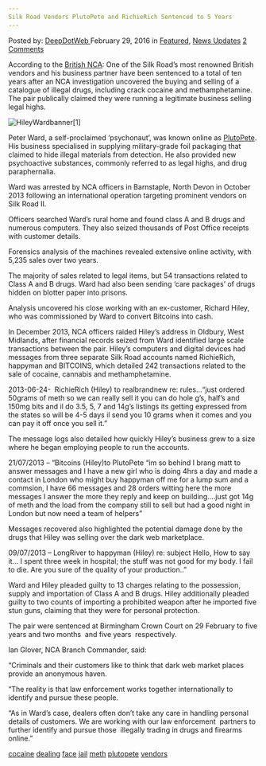 ```yaml
---
Silk Road Vendors PlutoPete and RichieRich Sentenced to 5 Years
---
```

<article class="post-listing post-13352 post type-post status-publish format-standard has-post-thumbnail hentry  tag-cocaine tag-dealing tag-face tag-meth tag-plutopete tag-vendors">
    <div class="post-inner">
        <span>Posted by: <a href="https://www.deepdotweb.com/author/admin/" title="">DeepDotWeb </a></span>
    <span>February 29, 2016</span>
    <span>in <a href="https://www.deepdotweb.com/category/deepdot-news/" rel="category tag">Featured</a>, <a href="https://www.deepdotweb.com/category/news-updates/" rel="category tag">News Updates</a></span>
    <span><a href="https://www.deepdotweb.com/2016/02/29/silk-road-vendors-plutopete-and-richierich-sentenced-to-5-years/#comments">2 Comments</a></span>
    </p>
    <div class="clear"></div>
    <div class="entry">
    <p class="p1">According to the <a href="http://www.nationalcrimeagency.gov.uk/news/821-legal-highs-silk-road-vendors-face-jail-for-meth-and-cocaine-dealing">British NCA</a>: One of the Silk Road’s most renowned British vendors and his business partner have been sentenced to a total of ten years after an NCA investigation uncovered the buying and selling of a catalogue of illegal drugs, including crack cocaine and methamphetamine. The pair publically claimed they were running a legitimate business selling legal highs.</p>
    <p class="p1"><img class="aligncenter size-full wp-image-13353" src="/imgs/2016/02/HileyWardbanner1.jpg" alt="HileyWardbanner[1]" width="960" height="318" srcset="/imgs/2016/02/HileyWardbanner1.jpg 960w, /imgs/2016/02/HileyWardbanner1-300x99.jpg 300w" sizes="(max-width: 960px) 100vw, 960px" /></p>
    <p class="p1">Peter Ward, a self-proclaimed ‘psychonaut’, was known online as <a href="https://www.deepdotweb.com/2015/02/18/5-people-charged-uk-deep-web-crimes/">PlutoPete</a>. His business specialised in supplying military-grade foil packaging that claimed to hide illegal materials from detection. He also provided new psychoactive substances, commonly referred to as legal highs, and drug paraphernalia.</p>
    <p class="p1">Ward was arrested by NCA officers in Barnstaple, North Devon in October 2013 following an international operation targeting prominent vendors on Silk Road II.</p>
    <p class="p1">Officers searched Ward’s rural home and found class A and B drugs and numerous computers. They also seized thousands of Post Office receipts with customer details.</p>
    <p class="p1">Forensics analysis of the machines revealed extensive online activity, with 5,235 sales over two years.</p>
    <p class="p1">The majority of sales related to legal items, but 54 transactions related to Class A and B drugs. Ward had also been sending ‘care packages’ of drugs hidden on blotter paper into prisons.</p>
    <p class="p1">Analysis uncovered his close working with an ex-customer, Richard Hiley, who was commissioned by Ward to convert Bitcoins into cash.</p>
    <p class="p1">In December 2013, NCA officers raided Hiley’s address in Oldbury, West Midlands, after financial records seized from Ward identified large scale transactions between the pair. Hiley’s computers and digital devices had messages from three separate Silk Road accounts named RichieRich, happyman and BITCOINS, which detailed 242 transactions related to the sale of cocaine, cannabis and methamphetamine.</p>
    <p class="p1">2013-06-24-  RichieRich (Hiley) to realbrandnew re: rules…“just ordered 50grams of meth so we can really sell it you can do hole g&#8217;s, half&#8217;s and 150mg bits and il do 3.5, 5, 7 and 14g&#8217;s listings its getting expressed from the states so will be 4-5 days il send you 10 grams when it comes and you can pay it off once you sell it.”</p>
    <p class="p1">The message logs also detailed how quickly Hiley’s business grew to a size where he began employing people to run the accounts.</p>
    <p class="p1">21/07/2013 &#8211; “Bitcoins (Hiley)to PlutoPete “im so behind I brang matt to answer messages and I have a new girl who is doing 4hrs a day and made a contact in London who might buy happyman off me for a lump sum and a commsion, I have 66 messages and 28 orders witting here the more messages I answer the more they reply and keep on building….just got 14g of meth and the load from the company still to sell but had a good night in London but now need a team of helpers”</p>
    <p class="p1">Messages recovered also highlighted the potential damage done by the drugs that Hiley was selling over the dark web marketplace.</p>
    <p class="p1">09/07/2013 &#8211; LongRiver to happyman (Hiley) re: subject Hello, How to say it&#8230; I spent three week in hospital; the stuff was not good for my body. I fail to die. Are you sure of the quality of your production..”</p>
    <p class="p1">Ward and Hiley pleaded guilty to 13 charges relating to the possession, supply and importation of Class A and B drugs. Hiley additionally pleaded guilty to two counts of importing a prohibited weapon after he imported five stun guns, claiming that they were for personal protection.</p>
    <p class="p1">The pair were sentenced at Birmingham Crown Court on 29 February to five years and two months  and five years  respectively.</p>
    <p class="p1">Ian Glover, NCA Branch Commander, said:</p>
    <p class="p1">“Criminals and their customers like to think that dark web market places provide an anonymous haven.</p>
    <p class="p1">“The reality is that law enforcement works together internationally to identify and pursue these people.</p>
    <p class="p1">“As in Ward’s case, dealers often don’t take any care in handling personal details of customers. We are working with our law enforcement  partners to further identify and pursue those  illegally trading in drugs and firearms online.”</p>
    </div>
    <a href="https://www.deepdotweb.com/tag/cocaine/" rel="tag">cocaine</a> <a href="https://www.deepdotweb.com/tag/dealing/" rel="tag">dealing</a> <a href="https://www.deepdotweb.com/tag/face/" rel="tag">face</a> <a href="https://www.deepdotweb.com/tag/jail/" rel="tag">jail</a> <a href="https://www.deepdotweb.com/tag/meth/" rel="tag">meth</a> <a href="https://www.deepdotweb.com/tag/plutopete/" rel="tag">plutopete</a>  <a href="https://www.deepdotweb.com/tag/vendors/" rel="tag">vendors</a></span> <span style="display:none" class="updated">2016-02-29</span>
    <div style="display:none" class="vcard author" itemprop="author" itemscope itemtype="http://schema.org/Person"><strong class="fn" itemprop="name">
    
